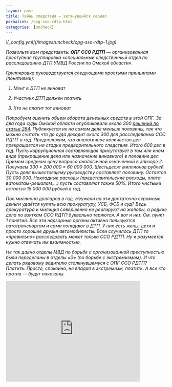 ```yaml
---
layout: post
title: Тайны следствия — затянувшийся сериал
permalink: /opg-sso-rdtp.html
categories: [uncheck]
---
```



<em>
![_config.yml](/images/uncheck/opg-sso-rdtp-1.jpg)



Позвольте вам представить: <strong>ОПГ ССО РДТП</strong> &#8212; организованная преступная группировка &#171;специальный следственный отдел по расследованию ДТП УМВД России по Омской области&#187;.


Группировка руководствуется следующими простыми принципами (понятиями):

1. Мент в ДТП не виноват

2. Участник ДТП должен платить

3. Кто не платит тот виноват


Попробуем оценить объем оборота денежных средств в этой ОПГ. За два года суды Омской области опубликовали около 300 <a href="http://rospravosudie.com/region-omskaya-oblast-s/section-categories/query-264">решений по статье 264</a>. Публикуется их на самом деле меньше половины, так что можно считать что до суда доходит около 300 дел расследованых ССО РДПТ в год. Предположим, что аналогичное количество дел прекращается на стадии предварительного следствия. Итого 600 дел в год. Пусть коррупционная составляющая присутствует в том или ином виде (прекращение дела или назначение виновного) в половине дел. Примем среднюю цену вопроса аналогичной означенной в эпизоде 2. Получаем 300 * 200 000 = 60 000 000. Шестьдесят миллионов рублей. Пусть доля вышестоящему руководству составляет половину. Остается 30 000 000. Накладные расходы (представительские расходы, плата ватокатам-решалам,&#8230;) пусть составляют также 50%. Итого чистыми остается 15 000 000 рублей в год. 


Пол миллиона долларов в год. Неужели на эти достаточно скромные деньги удаётся купить всю прокуратуру, УСБ, ФСБ и суд? Ведь прокуратура и милиция совершенно не реагируют на жалобы, а редкие дела по взяткам ССО РДТП буквально теряются. А вот и нет. См. пункт 1 понятий. Все эти надзорные органы активно пользуются автотранспортом и сами попадают в ДТП. У них есть жены, дети и просто хорошие друзья автомобилисты. Если случилось ДТП то &#171;правильно&#187; расследовать может только ССО РДТП. Ну и разумеется нужно отвечать им взаимностью.


Не так давно отделы МВД по борьбе с организованной преступностью были переделаны в отделы &#171;Э&#187; (по борьбе с экстремизмом). И что делать рядовому водителю столкнувшемуся с ОПГ ССО РДТП? Платить. Просто, спокойно, не впадая в экстремизм, платить. А все кто против &#8212; будут наказаны.


<iframe width="420" height="315" src="http://www.youtube.com/embed/oHUw-7g14qY" frameborder="0" allowfullscreen></iframe>

